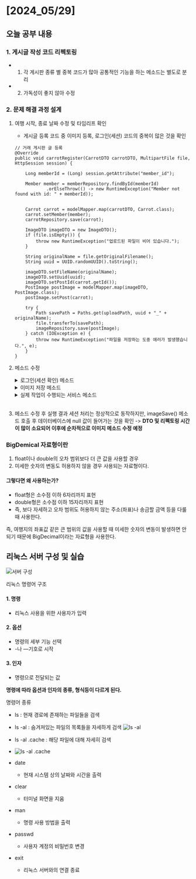 # [2024_05/29]

## 오늘 공부 내용

### 1. 게시글 작성 코드 리펙토링
- 1. 각 게시판 종류 별 중복 코드가 많아 공통적인 기능을 하는 메소드는 별도로 분리
- 2. 가독성이 좋지 않아 수정

### 2. 문제 해결 과정 설계

1. 여행 시작, 종료 날짜 수정 및 타임리프 확인
   - 게시글 등록 코드 중 이미지 등록, 로그인(세션) 코드의 중복이 많은 것을 확인
    ```
    // 거래 게시판 글 등록
    @Override
    public void carrotRegister(CarrotDTO carrotDTO, MultipartFile file, HttpSession session) {

        Long memberId = (Long) session.getAttribute("member_id");

        Member member = memberRepository.findById(memberId)
                .orElseThrow(() -> new RuntimeException("Member not found with id: " + memberId));


        Carrot carrot = modelMapper.map(carrotDTO, Carrot.class);
        carrot.setMember(member);
        carrotRepository.save(carrot);

        ImageDTO imageDTO = new ImageDTO();
        if (file.isEmpty()) {
            throw new RuntimeException("업로드된 파일이 비어 있습니다.");
        }

        String originalName = file.getOriginalFilename();
        String uuid = UUID.randomUUID().toString();

        imageDTO.setFileName(originalName);
        imageDTO.setUuid(uuid);
        imageDTO.setPostId(carrot.getId());
        PostImage postImage = modelMapper.map(imageDTO, PostImage.class);
        postImage.setPost(carrot);

        try {
            Path savePath = Paths.get(uploadPath, uuid + "_" + originalName);
            file.transferTo(savePath);
            imageRepository.save(postImage);
        } catch (IOException e) {
            throw new RuntimeException("파일을 저장하는 도중 에러가 발생했습니다.", e);
        }
    }
    ```
2. 메소드 수정
   <details>
   <summary>로그인(세션 확인) 메소드</summary>
   
   ```
      // 세션 ID 확인
    public Member loginCheck(HttpSession session) {
        Long memberId = (Long) session.getAttribute("member_id");
        return memberRepository.findById(memberId)
                .orElseThrow(() -> new RuntimeException("Member not found with id: " + memberId));
    ```
   }
   </details>

   <details>
   <summary>이미지 저장 메소드</summary>

   ```
      @Override
    public PostImage imageSave(Long postId, MultipartFile file) {
        if (file.isEmpty()) {
            throw new RuntimeException("업로드된 파일이 비어 있습니다.");
        }

        String originalName = file.getOriginalFilename();
        String uuid = UUID.randomUUID().toString();

        ImageDTO imageDTO = new ImageDTO();
        imageDTO.setFileName(originalName);
        imageDTO.setUuid(uuid);
        imageDTO.setPostId(postId);
        PostImage postImage = modelMapper.map(imageDTO, PostImage.class);

        try {
            Path savePath = Paths.get(uploadPath, uuid + "_" + originalName);
            file.transferTo(savePath);
            imageRepository.save(postImage);
        } catch (IOException e) {
            throw new RuntimeException("파일을 저장하는 도중 에러가 발생했습니다.", e);
        }
        return postImage;
    }

    ```
   </details>

   <details>

   <summary>실제 작업이 수행되는 서비스 메소드</summary>

   ```
   // 세션 ID 확인
    public Member loginCheck(HttpSession session) {
        Long memberId = (Long) session.getAttribute("member_id");

        return memberRepository.findById(memberId)
                .orElseThrow(() -> new RuntimeException("Member not found with id: " + memberId));
    }

    @Override
    public PostImage imageSave(Long postId, MultipartFile file) {
        if (file.isEmpty()) {
            throw new RuntimeException("업로드된 파일이 비어 있습니다.");
        }

        String originalName = file.getOriginalFilename();
        String uuid = UUID.randomUUID().toString();

        ImageDTO imageDTO = new ImageDTO();
        imageDTO.setFileName(originalName);
        imageDTO.setUuid(uuid);
        imageDTO.setPostId(postId);
        PostImage postImage = modelMapper.map(imageDTO, PostImage.class);

        try {
            Path savePath = Paths.get(uploadPath, uuid + "_" + originalName);
            file.transferTo(savePath);
            imageRepository.save(postImage);
        } catch (IOException e) {
            throw new RuntimeException("파일을 저장하는 도중 에러가 발생했습니다.", e);
        }
        return postImage;
    }

    // 거래 게시판 글 등록
    @Override
    public void carrotRegister(CarrotDTO carrotDTO, MultipartFile file, HttpSession session) {
        Member member = loginCheck(session);

        Carrot carrot = modelMapper.map(carrotDTO, Carrot.class);
        carrot.setMember(member);
        carrotRepository.save(carrot);

        PostImage postImage = imageSave(carrot.getId(), file);
        log.info("PostImage : "+postImage.toString());
        postImage.setPost(carrot);
        carrotDTO.getImageDTO().setUuid(postImage.getUuid());
        carrotDTO.getImageDTO().(postImage.getFileName());
        carrotRepository.save(carrot);
    }
    
     // PostImage : PostImage{id=166, uuid='f986051b-2bf4-42f3-9370-2e19b33e24d1', fileName='join12.png'}
   imageSave() 메소드 실행 확인
     // Cannot invoke "java.util.List.add(Object)" because the return value of "com.guide.ex.domain.post.Carrot.getPostImages()" is null
   데이터베이스 저장 X, null값이 들어감
   
   // 게시글 등록 시 세션ID 확인
   // 세션 ID 확인
    public Member loginCheck(HttpSession session) {
        Long memberId = (Long) session.getAttribute("member_id");

        return memberRepository.findById(memberId)
                .orElseThrow(() -> new RuntimeException("Member not found with id: " + memberId));
    }
   ```

   </details>
   <br>
3. 메소드 수정 후 실행 결과 세션 처리는 정상적으로 동작하지만, imageSave() 메소드 호출 후 데이터베이스에 null 값이 들어가는 것을 확인
   -> <b>DTO 및 리펙토링 시간이 많이 소요되어 이후에 순차적으로 이미지 메소드 수정 예정</b>
   <br>
   

### BigDemical 자료형이란
1. float이나 double의 오차 범위보다 더 큰 값을 사용할 경우 
2. 미세한 숫자의 변동도 허용하지 않을 경우 사용되는 자료형이다.

#### 그렇다면 왜 사용하는가?
- float형은 소수점 이하 6자리까지 표현
- double형은 소수점 이하 15자리까지 표현
- 즉, 보다 자세하고 오차 범위도 허용하지 않는 주소(좌표)나 송금할 금액 등을 다룰 때 사용한다.

즉, 여행지의 좌표값 같은 큰 범위의 값을 사용할 때 미세한 숫자의 변동이 발생하면 안되기 때문에 BigDecimal이라는 자료형을 사용한다.

## 리눅스 서버 구성 및 실습
![서버 구성](https://github.com/GollllDong/TIL/assets/109501612/cc96c704-94c9-4bfa-bb13-2c7b93ecb26d)

리눅스 명령어 구조
#### 1. 명령
- 리눅스 사용을 위한 사용자가 입력

#### 2. 옵션

- 명령의 세부 기능 선택
- -나 —기호로 시작
#### 3. 인자
- 명령으로 전달되는 값

<b>명령에 따라 옵션과 인자의 종류, 형식등이 다르게 된다.</b>

명령어 종류
- ls : 현재 경로에 존재하는 파일들을 검색

- ls -al : 숨겨져있는 파일의 목록들을 자세하게 검색
  ![ls -al](https://github.com/GollllDong/TIL/assets/109501612/0e4a332a-5814-48e5-b32c-2559eef68232)
- ls -al .cache : 해당 파일에 대해 자세히 검색
- ![ls -al .cache](https://github.com/GollllDong/TIL/assets/109501612/37bcec37-3cb1-44d2-9e81-729a5f9ea722)
- date
   - 현재 시스템 상의 날짜와 시간을 출력
- clear
   - 터미널 화면을 지움
- man
   - 명령 사용 방법을 출력
- passwd
   - 사용자 계정의 비밀번호 변경
- exit
   - 리눅스 서버와의 연결 종료
